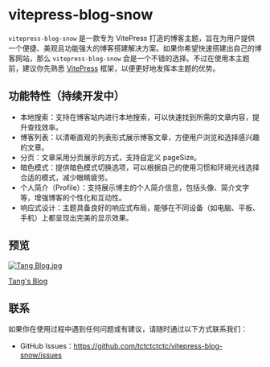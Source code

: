 # vitepress-blog-snow

`vitepress-blog-snow` 是一款专为 VitePress 打造的博客主题，旨在为用户提供一个便捷、美观且功能强大的博客搭建解决方案。如果你希望快速搭建出自己的博客网站，那么 `vitepress-blog-snow` 会是一个不错的选择。不过在使用本主题前，建议你先熟悉 [VitePress](https://vitepress.dev/zh/) 框架，以便更好地发挥本主题的优势。

## 功能特性（持续开发中）

- 本地搜索：支持在博客站内进行本地搜索，可以快速找到所需的文章内容，提升查找效率。
- 博客列表：以清晰直观的列表形式展示博客文章，方便用户浏览和选择感兴趣的文章。
- 分页：文章采用分页展示的方式，支持自定义 pageSize。
- 暗色模式：提供暗色模式切换选项，可以根据自己的使用习惯和环境光线选择合适的模式，减少眼睛疲劳。
- 个人简介（Profile）：支持展示博主的个人简介信息，包括头像、简介文字等，增强博客的个性化和互动性。
- 响应式设计：主题具备良好的响应式布局，能够在不同设备（如电脑、平板、手机）上都呈现出完美的显示效果。

## 预览

[![Tang Blog.jpg](https://pic1.imgdb.cn/item/67c476bed0e0a243d40a342f.jpg)](https://pic1.imgdb.cn/item/67c476bed0e0a243d40a342f.jpg)

[Tang's Blog](https://www.xiaowangye.fun/docs/)

## 联系

如果你在使用过程中遇到任何问题或有建议，请随时通过以下方式联系我们：

- GitHub Issues：<https://github.com/tctctctctc/vitepress-blog-snow/issues>

